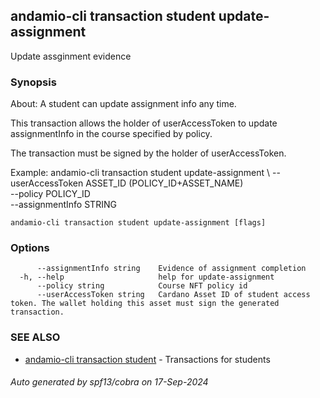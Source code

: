 ## andamio-cli transaction student update-assignment

Update assginment evidence

### Synopsis


About:
A student can update assignment info any time.  

This transaction allows the holder of userAccessToken to update assignmentInfo in the course specified by policy.

The transaction must be signed by the holder of userAccessToken.

Example:
  andamio-cli transaction student update-assignment \ 
    --userAccessToken ASSET_ID (POLICY_ID+ASSET_NAME) \
    --policy POLICY_ID \
    --assignmentInfo STRING




```
andamio-cli transaction student update-assignment [flags]
```

### Options

```
      --assignmentInfo string    Evidence of assignment completion
  -h, --help                     help for update-assignment
      --policy string            Course NFT policy id
      --userAccessToken string   Cardano Asset ID of student access token. The wallet holding this asset must sign the generated transaction.
```

### SEE ALSO

* [andamio-cli transaction student](andamio-cli_transaction_student.md)	 - Transactions for students

###### Auto generated by spf13/cobra on 17-Sep-2024
